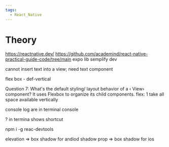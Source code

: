 ```yaml
---
tags:
  - React_Native
---
```


# Theory

https://reactnative.dev/
https://github.com/academind/react-native-practical-guide-code/tree/main
expo lib semplify dev

cannot insert text into a view; need text component

flex box - def-vertical

Question 7: What's the default styling/ layout behavior of a ‹ View› component?
It uses Flexbox to organize its child components.
flex: 1 take all space available vertically

console log are in terminal console

? in termina shows shortcut

npm i -g reac-devtools

elevation => box shadow for andiod
shadow prop  => box shadow for ios

